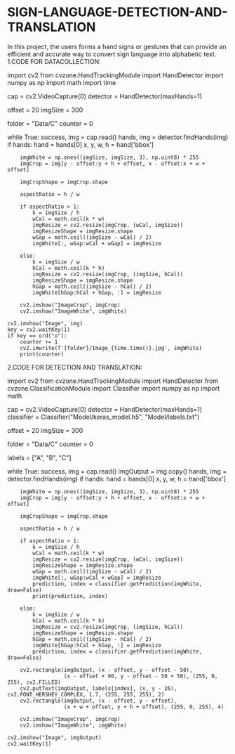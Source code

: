 # SIGN-LANGUAGE-DETECTION-AND-TRANSLATION
In this project, the users forms a hand signs or gestures that can provide an efficient and accurate way to convert sign language into alphabetic text.
1.CODE FOR DATACOLLECTION:


import cv2
from cvzone.HandTrackingModule import HandDetector
import numpy as np
import math
import time

cap = cv2.VideoCapture(0)
detector = HandDetector(maxHands=1)

offset = 20
imgSize = 300

folder = "Data/C"
counter = 0

while True:
    success, img = cap.read()
    hands, img = detector.findHands(img)
    if hands:
        hand = hands[0]
        x, y, w, h = hand['bbox']

        imgWhite = np.ones((imgSize, imgSize, 3), np.uint8) * 255
        imgCrop = img[y - offset:y + h + offset, x - offset:x + w + offset]

        imgCropShape = imgCrop.shape

        aspectRatio = h / w

        if aspectRatio > 1:
            k = imgSize / h
            wCal = math.ceil(k * w)
            imgResize = cv2.resize(imgCrop, (wCal, imgSize))
            imgResizeShape = imgResize.shape
            wGap = math.ceil((imgSize - wCal) / 2)
            imgWhite[:, wGap:wCal + wGap] = imgResize

        else:
            k = imgSize / w
            hCal = math.ceil(k * h)
            imgResize = cv2.resize(imgCrop, (imgSize, hCal))
            imgResizeShape = imgResize.shape
            hGap = math.ceil((imgSize - hCal) / 2)
            imgWhite[hGap:hCal + hGap, :] = imgResize

        cv2.imshow("ImageCrop", imgCrop)
        cv2.imshow("ImageWhite", imgWhite)

    cv2.imshow("Image", img)
    key = cv2.waitKey(1)
    if key == ord("o"):
        counter += 1
        cv2.imwrite(f'{folder}/Image_{time.time()}.jpg', imgWhite)
        print(counter)



2.CODE FOR DETECTION AND TRANSLATION:

import cv2
from cvzone.HandTrackingModule import HandDetector
from cvzone.ClassificationModule import Classifier
import numpy as np
import math

cap = cv2.VideoCapture(0)
detector = HandDetector(maxHands=1)
classifier = Classifier("Model/keras_model.h5", "Model/labels.txt")

offset = 20
imgSize = 300

folder = "Data/C"
counter = 0

labels = ["A", "B", "C"]

while True:
    success, img = cap.read()
    imgOutput = img.copy()
    hands, img = detector.findHands(img)
    if hands:
        hand = hands[0]
        x, y, w, h = hand['bbox']

        imgWhite = np.ones((imgSize, imgSize, 3), np.uint8) * 255
        imgCrop = img[y - offset:y + h + offset, x - offset:x + w + offset]

        imgCropShape = imgCrop.shape

        aspectRatio = h / w

        if aspectRatio > 1:
            k = imgSize / h
            wCal = math.ceil(k * w)
            imgResize = cv2.resize(imgCrop, (wCal, imgSize))
            imgResizeShape = imgResize.shape
            wGap = math.ceil((imgSize - wCal) / 2)
            imgWhite[:, wGap:wCal + wGap] = imgResize
            prediction, index = classifier.getPrediction(imgWhite, draw=False)
            print(prediction, index)

        else:
            k = imgSize / w
            hCal = math.ceil(k * h)
            imgResize = cv2.resize(imgCrop, (imgSize, hCal))
            imgResizeShape = imgResize.shape
            hGap = math.ceil((imgSize - hCal) / 2)
            imgWhite[hGap:hCal + hGap, :] = imgResize
            prediction, index = classifier.getPrediction(imgWhite, draw=False)

        cv2.rectangle(imgOutput, (x - offset, y - offset - 50),
                      (x - offset + 90, y - offset - 50 + 50), (255, 0, 255), cv2.FILLED)
        cv2.putText(imgOutput, labels[index], (x, y - 26), cv2.FONT_HERSHEY_COMPLEX, 1.7, (255, 255, 255), 2)
        cv2.rectangle(imgOutput, (x - offset, y - offset),
                      (x + w + offset, y + h + offset), (255, 0, 255), 4)

        cv2.imshow("ImageCrop", imgCrop)
        cv2.imshow("ImageWhite", imgWhite)

    cv2.imshow("Image", imgOutput)
    cv2.waitKey(1)




